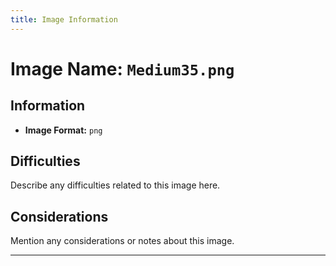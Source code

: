 ```yaml
---
title: Image Information
---
```


# Image Name: `Medium35.png`

## Information

- **Image Format:** `png`

## Difficulties

Describe any difficulties related to this image here.

## Considerations

Mention any considerations or notes about this image.

---
